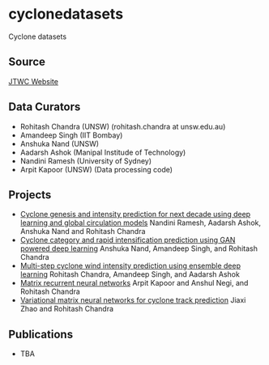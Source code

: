 # cyclonedatasets
Cyclone datasets 

## Source
[JTWC Website](https://www.metoc.navy.mil/jtwc/jtwc.html?best-tracks)


## Data Curators

* Rohitash Chandra  (UNSW) (rohitash.chandra at unsw.edu.au)
* Amandeep Singh (IIT Bombay)
* Anshuka Nand (UNSW)
* Aadarsh Ashok (Manipal Institude of Technology)
* Nandini Ramesh (University of Sydney)
* Arpit Kapoor (UNSW) (Data processing code)

## Projects
* [Cyclone genesis and intensity prediction for next decade using deep learning and  global circulation models](https://github.com/sydney-machine-learning/cyclonecategory_GCMs) Nandini Ramesh,  Aadarsh Ashok, Anshuka Nand   and Rohitash Chandra
* [Cyclone category and rapid intensification prediction using GAN powered deep learning](https://github.com/sydney-machine-learning/cyclone_deeplearning) Anshuka Nand, Amandeep Singh, and Rohitash Chandra
* [Multi-step cyclone wind intensity prediction using ensemble deep learning](https://github.com/sydney-machine-learning/cyclonewindintensity-ensembledeeplearning)    Rohitash Chandra, Amandeep Singh, and Aadarsh Ashok
* [Matrix recurrent neural networks](https://github.com/sydney-machine-learning/Matrix_LSTM) Arpit Kapoor and Anshul Negi, and Rohitash Chandra
* [Variational matrix neural networks for cyclone track prediction](https://github.com/sydney-machine-learning/BayesianMatrixNeuralNetworks) Jiaxi Zhao and Rohitash Chandra

## Publications 

* TBA

